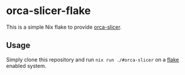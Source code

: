 # orca-slicer-flake

This is a simple Nix flake to provide [orca-slicer](https://github.com/SoftFever/OrcaSlicer). 

## Usage

Simply clone this repository and run `nix run ./#orca-slicer` on a [flake](https://nixos.org/manual/nix/stable/command-ref/new-cli/nix3-flake.html) enabled system.
